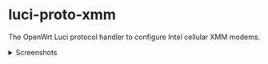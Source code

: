 # luci-proto-xmm
The OpenWrt Luci protocol handler to configure Intel cellular XMM modems.

<details>
   <summary>Screenshots</summary>

   ![](https://raw.githubusercontent.com/eichgee/xmm-modem-mod/master/luci/protocols/luci-proto-xmm/screenshots/interface.png)

   ![](https://raw.githubusercontent.com/eichgee/xmm-modem-mod/master/luci/protocols/luci-proto-xmm/screenshots/setup_general.png)

   ![](https://raw.githubusercontent.com/eichgee/xmm-modem-mod/master/luci/protocols/luci-proto-xmm/screenshots/setup_advanced.png)

</details>

